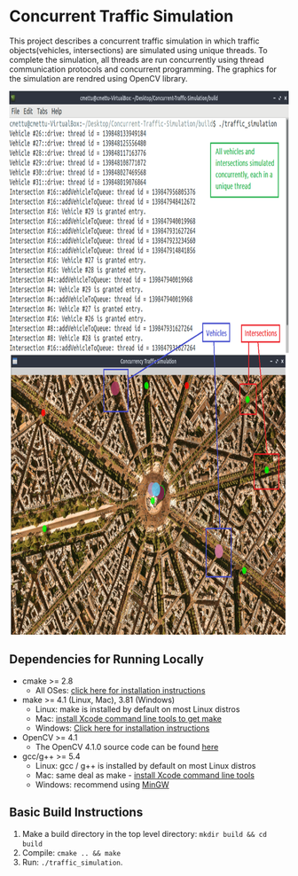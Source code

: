 # Concurrent Traffic Simulation
This project describes a concurrent traffic simulation in which traffic objects(vehicles, intersections) are simulated using unique threads. To complete the simulation, all threads are run concurrently using thread communication protocols and concurrent programming. The graphics for the simulation are rendred using OpenCV library.

<img src="run.png" width="846" height="981"/>

## Dependencies for Running Locally
* cmake >= 2.8
  * All OSes: [click here for installation instructions](https://cmake.org/install/)
* make >= 4.1 (Linux, Mac), 3.81 (Windows)
  * Linux: make is installed by default on most Linux distros
  * Mac: [install Xcode command line tools to get make](https://developer.apple.com/xcode/features/)
  * Windows: [Click here for installation instructions](http://gnuwin32.sourceforge.net/packages/make.htm)
* OpenCV >= 4.1
  * The OpenCV 4.1.0 source code can be found [here](https://github.com/opencv/opencv/tree/4.1.0)
* gcc/g++ >= 5.4
  * Linux: gcc / g++ is installed by default on most Linux distros
  * Mac: same deal as make - [install Xcode command line tools](https://developer.apple.com/xcode/features/)
  * Windows: recommend using [MinGW](http://www.mingw.org/)

## Basic Build Instructions

1. Make a build directory in the top level directory: `mkdir build && cd build`
2. Compile: `cmake .. && make`
3. Run: `./traffic_simulation`.
